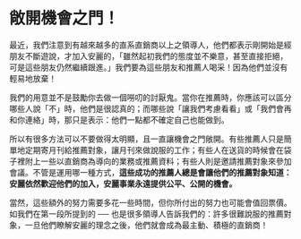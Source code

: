 # 敞開機會之門！

最近，我們注意到有越來越多的直系直銷商以上之領導人，他們都表示剛開始是經朋友不斷遊說，才加入安麗的，「雖然起初我們的態度並不樂意，甚至直接拒絕，可是這些朋友仍然繼續跟進。」我們要為這些朋友和推薦人喝采！因為他們並沒有輕易地放棄！

我們的用意並不是鼓勵你去做一個嘮叨的討厭鬼。當你在推薦時，你應該可以區分哪些人說「不」時，他們是很認真的；而哪些說「讓我們考慮看看」或「我們會再和你連絡」時，那只是表示：他們一點都不確定自己也能做到。

所以有很多方法可以不要做得太明顯，且一直讓機會之門敞開。有些推薦人只是簡單地定期寄月刊給推薦對象，讓月刊來做說服的工作；有些人在送貨的時候會在袋子裡附上一些以直銷商為導向的業務或推薦資料；有些人則是邀請推薦對象來參加會議。不管是運用哪一種方式，**這些成功的推薦人總是會讓他們的推薦對象知道：安麗依然歡迎他們的加入，安麗事業永遠提供公平、公開的機會。**

當然，這些額外的努力需要多花一些時間，但你所付出的努力也可能會值回票價。如我們在第一段所提到的 ── 也是很多領導人告訴我們的：許多很難說服的推薦對象，一旦他們瞭解安麗的理念之後，他們就會成為最主動、積極的直銷商！

